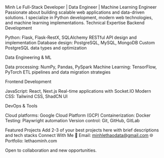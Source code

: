 Minh Le
Full-Stack Developer | Data Engineer | Machine Learning Engineer
Passionate about building scalable web applications and data-driven solutions. I specialize in Python development, modern web technologies, and machine learning implementations.
Technical Expertise
Backend Development

Python: Flask, Flask-RestX, SQLAlchemy
RESTful API design and implementation
Database design: PostgreSQL, MySQL, MongoDB
Custom PostgreSQL data types and optimization

Data Engineering & ML

Data processing: NumPy, Pandas, PySpark
Machine Learning: TensorFlow, PyTorch
ETL pipelines and data migration strategies

Frontend Development

JavaScript: React, Next.js
Real-time applications with Socket.IO
Modern CSS: Tailwind CSS, ShadCN UI

DevOps & Tools

Cloud platforms: Google Cloud Platform (GCP)
Containerization: Docker
Testing: Playwright automation
Version control: Git, GitHub, GitLab

Featured Projects
Add 2-3 of your best projects here with brief descriptions and tech stacks
Connect With Me
📧 Email: minhlethaodata@gmail.com
🌐 Portfolio: lethaominh.com

Open to collaboration and new opportunities.
